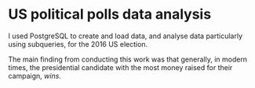 # US political polls data analysis
I used PostgreSQL to create and load data, and analyse data particularly using subqueries, for the 2016 US election.

The main finding from conducting this work was that generally, in modern times, the presidential candidate with the most money raised for their campaign, *wins*.

